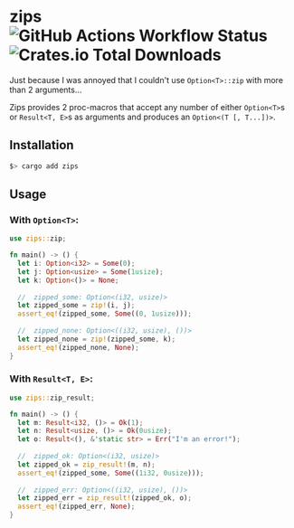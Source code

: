 # zips ![GitHub Actions Workflow Status](https://img.shields.io/github/actions/workflow/status/cartercanedy/zips/test.yml?style=for-the-badge&label=tests) ![Crates.io Total Downloads](https://img.shields.io/crates/d/zips?style=for-the-badge&label=downloads)
Just because I was annoyed that I couldn't use `Option<T>::zip` with more than 2 arguments...

Zips provides 2 proc-macros that accept any number of either `Option<T>`s or `Result<T, E>`s as arguments and produces an `Option<(T [, T...])>`.

## Installation
```sh
$> cargo add zips
```

## Usage

### With `Option<T>`:
```rust
use zips::zip;

fn main() -> () {
  let i: Option<i32> = Some(0);
  let j: Option<usize> = Some(1usize);
  let k: Option<()> = None;
 
  //  zipped_some: Option<(i32, usize)>
  let zipped_some = zip!(i, j);
  assert_eq!(zipped_some, Some((0, 1usize)));
 
  //  zipped_none: Option<((i32, usize), ())>
  let zipped_none = zip!(zipped_some, k);
  assert_eq!(zipped_none, None);
}
```

### With `Result<T, E>`:
```rust
use zips::zip_result;

fn main() -> () {
  let m: Result<i32, ()> = Ok(1);
  let n: Result<usize, ()> = Ok(0usize);
  let o: Result<(), &'static str> = Err("I'm an error!");
 
  //  zipped_ok: Option<(i32, usize)>
  let zipped_ok = zip_result!(m, n);
  assert_eq!(zipped_some, Some((1i32, 0usize)));
 
  //  zipped_err: Option<((i32, usize), ())>
  let zipped_err = zip_result!(zipped_ok, o);
  assert_eq!(zipped_err, None);
}
```

